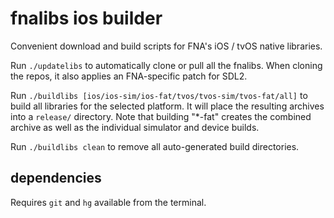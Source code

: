 # fnalibs ios builder
Convenient download and build scripts for FNA's iOS / tvOS native libraries.

Run `./updatelibs` to automatically clone or pull all the fnalibs. When cloning the repos, it also applies an FNA-specific patch for SDL2.

Run `./buildlibs [ios/ios-sim/ios-fat/tvos/tvos-sim/tvos-fat/all]` to build all libraries for the selected platform. It will place the resulting archives into a `release/` directory.
Note that building "*-fat" creates the combined archive as well as the individual simulator and device builds.

Run `./buildlibs clean` to remove all auto-generated build directories.

## dependencies

Requires `git` and `hg` available from the terminal.
